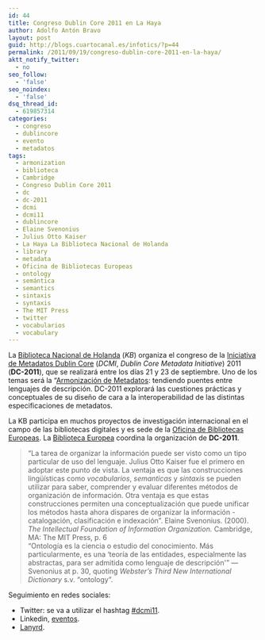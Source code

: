 ```yaml
---
id: 44
title: Congreso Dublin Core 2011 en La Haya
author: Adolfo Antón Bravo
layout: post
guid: http://blogs.cuartocanal.es/infotics/?p=44
permalink: /2011/09/19/congreso-dublin-core-2011-en-la-haya/
aktt_notify_twitter:
  - no
seo_follow:
  - 'false'
seo_noindex:
  - 'false'
dsq_thread_id:
  - 619857314
categories:
  - congreso
  - dublincore
  - evento
  - metadatos
tags:
  - armonization
  - biblioteca
  - Cambridge
  - Congreso Dublin Core 2011
  - dc
  - dc-2011
  - dcmi
  - dcmi11
  - dublincore
  - Elaine Svenonius
  - Julius Otto Kaiser
  - La Haya La Biblioteca Nacional de Holanda
  - library
  - metadata
  - Oficina de Bibliotecas Europeas
  - ontology
  - semántica
  - semantics
  - sintaxis
  - syntaxis
  - The MIT Press
  - twitter
  - vocabularios
  - vocabulary
---
```

La [Biblioteca Nacional de Holanda][1] (*KB*) organiza el congreso de la [Iniciativa de Metadatos Dublin Core][2] (*DCMI*, *Dublin Core Metadata Initiative*) 2011 (**DC-2011**), que se realizará entre los días 21 y 23 de septiembre. Uno de los temas será la &#8220;[Armonización de Metadatos][3]: tendiendo puentes entre lenguajes de descripción. DC-2011 explorará las cuestiones prácticas y conceptuales de su diseño de cara a la interoperabilidad de las distintas especificaciones de metadatos.

La KB participa en muchos proyectos de investigación internacional en el campo de las bibliotecas digitales y es sede de la [Oficina de Bibliotecas Europeas][4]. La [Biblioteca Europea][5] coordina la organización de **DC-2011**.

> &#8220;La tarea de organizar la información puede ser visto como un tipo particular de uso del lenguaje. Julius Otto Kaiser fue el primero en adoptar este punto de vista. La ventaja es que las construcciones lingüísticas como *vocabularios*, *semanticas* y *sintaxis* se pueden utilizar para saber, comprender y evaluar diferentes métodos de organización de información. Otra ventaja es que estas construcciones permiten una conceptualización que puede unificar los métodos hasta ahora dispares de organizar la información -catalogación, clasificación e indexación&#8221;. Elaine Svenonius. (2000). *The Intellectual Foundation of Information Organization.* Cambridge, MA: The MIT Press, p. 6  
> &#8220;Ontología es la ciencia o estudio del conocimiento. Más particularmente, es una &#8216;teoría de las entidades, especialmente las abstractas, para ser admitida como lenguaje de descripción'&#8221; —Svenonius at p. 30, quoting *Webster&#8217;s Third New International Dictionary* s.v. &#8220;ontology&#8221;.

Seguimiento en redes sociales:

  * Twitter: se va a utilizar el hashtag [#dcmi11][6].
  * Linkedin, [eventos][7].
  * [Lanyrd][8].

 [1]: http://www.kb.nl/index-en.html
 [2]: http://dublincore.org/
 [3]: http://wiki.dublincore.org/index.php/Glossary/Metadata_Harmonization
 [4]: http://search.theeuropeanlibrary.org/portal/en/index.html
 [5]: http://europeana.eu/portal/
 [6]: http://www.twitter.com/#search?q=%23dcmi11
 [7]: http://events.linkedin.com/DC-2011-International-Conference-Dublin/pub/605770
 [8]: http://lanyrd.com/2011/dc2011/